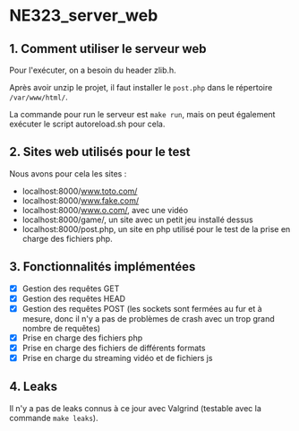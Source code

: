 # NE323_server_web


## 1. Comment utiliser le serveur web

Pour l'exécuter, on a besoin du header zlib.h. 

Après avoir unzip le projet, il faut installer le `post.php` dans le répertoire `/var/www/html/`.

La commande pour run le serveur est `make run`, mais on peut également exécuter le script autoreload.sh pour cela.

## 2. Sites web utilisés pour le test

Nous avons pour cela les sites :

- localhost:8000/www.toto.com/
- localhost:8000/www.fake.com/
- localhost:8000/www.o.com/, avec une vidéo 
- localhost:8000/game/, un site avec un petit jeu installé dessus
- localhost:8000/post.php, un site en php utilisé pour le test de la prise en charge des fichiers php.

## 3. Fonctionnalités implémentées

- [x] Gestion des requêtes GET
- [x] Gestion des requêtes HEAD
- [x] Gestion des requêtes POST (les sockets sont fermées au fur et à mesure, donc il n'y a pas de problèmes de crash avec un trop grand nombre de requêtes)
- [x] Prise en charge des fichiers php
- [x] Prise en charge des fichiers de différents formats
- [x] Prise en charge du streaming vidéo et de fichiers js

## 4. Leaks

Il n'y a pas de leaks connus à ce jour avec Valgrind (testable avec la commande `make leaks`).